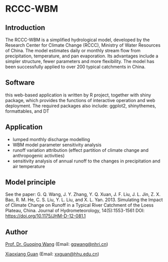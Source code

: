 # RCCC-WBM
## Introduction
The RCCC-WBM is a simplified hydrological model, developed by the Research Center for Climate Change (RCCC), Ministry of Water Resources of China. The model estimates daily or monthly stream flow from precipitation, temperature, and pan evaporation. Its advantages include a simpler structure, fewer parameters and more flexibility. The model has been successfully applied to over 200 typical catchments in China.
## Software
this web-based application is written by R project, together with shiny package, which provides the functions of interactive operation and web deployment. 
The required packages also include:
ggplot2, shinythemes, formattables, and DT
## Application 
- lumped monthly discharge modelling
- WBM model parameter sensitivity analysis
- runoff variation attribution (effect partition of climate change and anthropogenic activities)
- sensitivity analysis of annual runoff to the changes in precipitation and air temperature
## Model principle
See the paper: G. Q. Wang, J. Y. Zhang, Y. Q. Xuan, J. F. Liu, J. L. Jin, Z. X. Bao, R. M. He, C. S. Liu, Y. L. Liu, and X. L. Yan. 2013. Simulating the Impact of Climate Change on Runoff in a Typical River Catchment of the Loess Plateau, China. Journal of Hydrometeorology, 14(5):1553-1561 DOI: https://doi.org/10.1175/JHM-D-12-081.1

## Author
[Prof. Dr. Guoqing Wang](http://rccc.nhri.cn/art/2019/6/4/art_699_38963.html) (Email: gqwang@nhri.cn)

[Xiaoxiang Guan](https://www.gfz-potsdam.de/staff/guan.xiaoxiang/sec44) (Email: xxguan@hhu.edu.cn)
